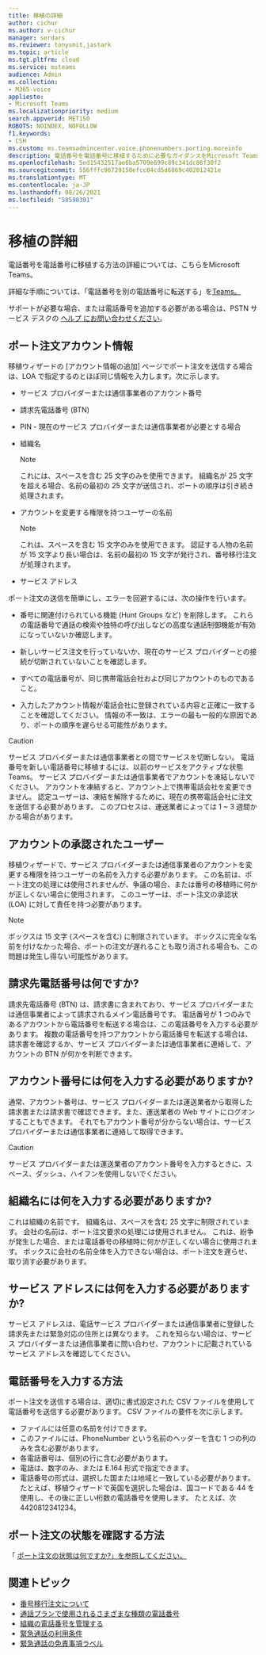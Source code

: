 ```yaml
---
title: 移植の詳細
author: cichur
ms.author: v-cichur
manager: serdars
ms.reviewer: tonysmit,jastark
ms.topic: article
ms.tgt.pltfrm: cloud
ms.service: msteams
audience: Admin
ms.collection:
- M365-voice
appliesto:
- Microsoft Teams
ms.localizationpriority: medium
search.appverid: MET150
ROBOTS: NOINDEX, NOFOLLOW
f1.keywords:
- CSH
ms.custom: ms.teamsadmincenter.voice.phonenumbers.porting.moreinfo
description: 電話番号を電話番号に移植するために必要なガイダンスをMicrosoft Teams。
ms.openlocfilehash: 5ed15432517ae6ba5709e699c89c341dc86f30f2
ms.sourcegitcommit: 556fffc96729150efcc04cd5d6069c402012421e
ms.translationtype: MT
ms.contentlocale: ja-JP
ms.lasthandoff: 08/26/2021
ms.locfileid: "58598391"
---
```

# <a name="more-information-about-porting"></a>移植の詳細

電話番号を電話番号に移植する方法の詳細については、こちらをMicrosoft Teams。

詳細な手順については、「電話番号を別の電話番号に転送する」を[Teams。](transfer-phone-numbers-to-teams.md)

サポートが必要な場合、または電話番号を追加する必要がある場合は、PSTN サービス デスクの [ヘルプ にお問い合わせください](../manage-phone-numbers-for-your-organization/contact-pstn-service-desk.md)。

## <a name="port-order-account-information"></a>ポート注文アカウント情報

移植ウィザードの [アカウント情報の追加] ページでポート注文を送信する場合は、LOA で指定するのとほぼ同じ情報を入力します。次に示します。
  
- サービス プロバイダーまたは通信事業者のアカウント番号
    
- 請求先電話番号 (BTN)
    
- PIN - 現在のサービス プロバイダーまたは通信事業者が必要とする場合
    
- 組織名
    
    > [!NOTE]
    > これには、スペースを含む 25 文字のみを使用できます。 組織名が 25 文字を超える場合、名前の最初の 25 文字が送信され、ポートの順序は引き続き処理されます。
  
- アカウントを変更する権限を持つユーザーの名前
    
    > [!NOTE]
    > これは、スペースを含む 15 文字のみを使用できます。 認証する人物の名前が 15 文字より長い場合は、名前の最初の 15 文字が発行され、番号移行注文が処理されます。 
  
- サービス アドレス
  
ポート注文の送信を簡単にし、エラーを回避するには、次の操作を行います。
  
- 番号に関連付けられている機能 (Hunt Groups など) を削除します。 これらの電話番号で通話の検索や独特の呼び出しなどの高度な通話制御機能が有効になっていないか確認します。
    
- 新しいサービス注文を行っていないか、現在のサービス プロバイダーとの接続が切断されていないことを確認します。
    
- すべての電話番号が、同じ携帯電話会社および同じアカウントのものであること。
    
- 入力したアカウント情報が電話会社に登録されている内容と正確に一致することを確認してください。 情報の不一致は、エラーの最も一般的な原因であり、ポートの順序を遅らせる可能性があります。
    
> [!CAUTION]
> サービス プロバイダーまたは通信事業者との間でサービスを切断しない。 電話番号を新しい電話番号に移植するには、以前のサービスをアクティブな状態Teams。 サービス プロバイダーまたは通信事業者でアカウントを凍結しないでください。 アカウントを凍結すると、アカウント上で携帯電話会社を変更できません。 認定ユーザーは、凍結を解除するために、現在の携帯電話会社に注文を送信する必要があります。 このプロセスは、運送業者によっては 1 ~ 3 週間かかる場合があります。

## <a name="authorized-person-on-the-account"></a>アカウントの承認されたユーザー

移植ウィザードで、サービス プロバイダーまたは通信事業者のアカウントを変更する権限を持つユーザーの名前を入力する必要があります。 この名前は、ポート注文の処理には使用されませんが、争議の場合、または番号の移植時に何かが正しくない場合に使用されます。 このユーザーは、ポート注文の承認状 (LOA) に対して責任を持つ必要があります。
  
> [!NOTE]
> ボックスは 15 文字 (スペースを含む) に制限されています。 ボックスに完全な名前を付けなかった場合、ポートの注文が遅れることも取り消される場合も、この問題は発生し得ない可能性があります。
  
## <a name="whats-my-billing-telephone-number"></a>請求先電話番号は何ですか?

請求先電話番号 (BTN) は、請求書に含まれており、サービス プロバイダーまたは通信事業者によって請求されるメイン電話番号です。 電話番号が 1 つのみであるアカウントから電話番号を転送する場合は、この電話番号を入力する必要があります。 複数の電話番号を持つアカウントから電話番号を転送する場合は、請求書を確認するか、サービス プロバイダーまたは通信事業者に連絡して、アカウントの BTN が何かを判断できます。

## <a name="what-should-i-put-in-for-the-account-number"></a>アカウント番号には何を入力する必要がありますか?

通常、アカウント番号は、サービス プロバイダーまたは運送業者から取得した請求書または請求書で確認できます。また、運送業者の Web サイトにログオンすることもできます。 それでもアカウント番号が分からない場合は、サービス プロバイダーまたは通信事業者に連絡して取得できます。
  
> [!CAUTION]
>  サービス プロバイダーまたは運送業者のアカウント番号を入力するときに、スペース、ダッシュ、ハイフンを使用しないでください。

## <a name="what-should-i-put-in-for-the-organization-name"></a>組織名には何を入力する必要がありますか?

これは組織の名前です。 組織名は、スペースを含む 25 文字に制限されています。 会社の名前は、ポート注文要求の処理には使用されません。 これは、紛争が発生した場合、または電話番号の移植時に何かが正しくない場合に使用されます。 ボックスに会社の名前全体を入力できない場合は、ポート注文を遅らせ、取り消す必要があります。
  
## <a name="what-should-i-put-in-for-the-service-address"></a>サービス アドレスには何を入力する必要がありますか?

サービス アドレスは、電話サービス プロバイダーまたは通信事業者に登録した請求先または緊急対応の住所とは異なります。 これを知らない場合は、サービス プロバイダーまたは通信事業者に問い合わせ、アカウントに記載されているサービス アドレスを確認してください。

## <a name="how-should-i-enter-the-phone-numbers"></a>電話番号を入力する方法
<a name="bkadding"> </a>

ポート注文を送信する場合は、適切に書式設定された CSV ファイルを使用して電話番号を送信する必要があります。 CSV ファイルの要件を次に示します。

 - ファイルには任意の名前を付けできます。
 - このファイルには、PhoneNumber という名前のヘッダーを含む 1 つの列のみを含む必要があります。
 - 各電話番号は、個別の行に含む必要があります。
 - 電話は、数字のみ、または E.164 形式で指定できます。
 - 電話番号の形式は、選択した国または地域と一致している必要があります。 たとえば、移植ウィザードで英国を選択した場合は、国コードである 44 を使用し、その後に正しい桁数の電話番号を使用します。 たとえば、次4420812341234。

## <a name="how-do-i-see-the-status-of-my-port-order"></a>ポート注文の状態を確認する方法

「 [ポート注文の状態は何ですか?」を参照してください。](port-order-status.md)

## <a name="related-topics"></a>関連トピック

- [番号移行注文について](port-order-overview.md)
- [通話プランで使用されるさまざまな種類の電話番号](../different-kinds-of-phone-numbers-used-for-calling-plans.md)
- [組織の電話番号を管理する](../manage-phone-numbers-for-your-organization/manage-phone-numbers-for-your-organization.md)
- [緊急通話の利用条件](../emergency-calling-terms-and-conditions.md)
- [緊急通話の免責事項ラベル](https://github.com/MicrosoftDocs/OfficeDocs-SkypeForBusiness/blob/live/Teams/downloads/emergency-calling/emergency-calling-label-(en-us)-(v.1.0).zip?raw=true)
